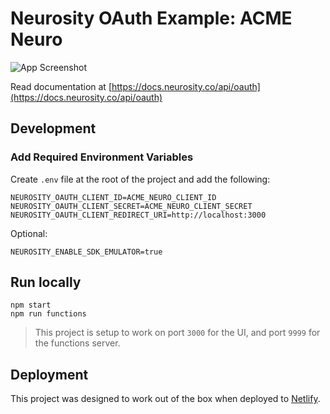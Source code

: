 # Neurosity OAuth Example: ACME Neuro

![App Screenshot](public/app.png)

Read documentation at [https://docs.neurosity.co/api/oauth](https://docs.neurosity.co/api/oauth)

## Development

### Add Required Environment Variables

Create `.env` file at the root of the project and add the following:

```
NEUROSITY_OAUTH_CLIENT_ID=ACME_NEURO_CLIENT_ID
NEUROSITY_OAUTH_CLIENT_SECRET=ACME_NEURO_CLIENT_SECRET
NEUROSITY_OAUTH_CLIENT_REDIRECT_URI=http://localhost:3000
```

Optional:

```
NEUROSITY_ENABLE_SDK_EMULATOR=true
```

## Run locally

```
npm start
npm run functions
```

> This project is setup to work on port `3000` for the UI, and port `9999` for the functions server.

## Deployment

This project was designed to work out of the box when deployed to [Netlify](https://netlify.com).
